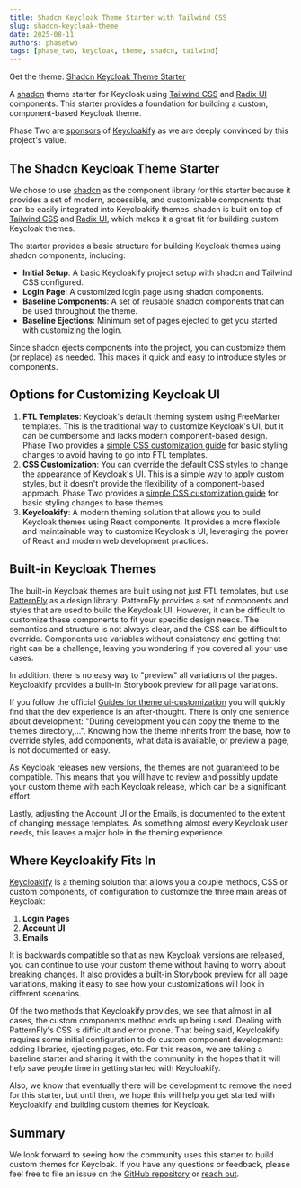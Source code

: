```yaml
---
title: Shadcn Keycloak Theme Starter with Tailwind CSS
slug: shadcn-keycloak-theme
date: 2025-08-11
authors: phasetwo
tags: [phase_two, keycloak, theme, shadcn, tailwind]
---
```


Get the theme: [Shadcn Keycloak Theme Starter](https://github.com/p2-inc/keycloakify-starter-shadcn)

A [shadcn](https://ui.shadcn.com/) theme starter for Keycloak using [Tailwind CSS](https://www.tailwindcss.com) and [Radix UI](https://www.radix-ui.com/) components. This starter provides a foundation for building a custom, component-based Keycloak theme.

<!-- truncate -->

Phase Two are [sponsors](/blog/phasetwo-keycloakify-partnership/) of [Keycloakify](https://www.keycloakify.dev) as we are deeply convinced by this project's value.

## The Shadcn Keycloak Theme Starter

We chose to use [shadcn](https://ui.shadcn.com/) as the component library for this starter because it provides a set of modern, accessible, and customizable components that can be easily integrated into Keycloakify themes. shadcn is built on top of [Tailwind CSS](https://tailwindcss.com) and [Radix UI](https://www.radix-ui.com/), which makes it a great fit for building custom Keycloak themes.

The starter provides a basic structure for building Keycloak themes using shadcn components, including:

- **Initial Setup**: A basic Keycloakify project setup with shadcn and Tailwind CSS configured.
- **Login Page**: A customized login page using shadcn components.
- **Baseline Components**: A set of reusable shadcn components that can be used throughout the theme.
- **Baseline Ejections**: Minimum set of pages ejected to get you started with customizing the login.

Since shadcn ejects components into the project, you can customize them (or replace) as needed. This makes it quick and easy to introduce styles or components.

## Options for Customizing Keycloak UI

1. **FTL Templates**: Keycloak's default theming system using FreeMarker templates. This is the traditional way to customize Keycloak's UI, but it can be cumbersome and lacks modern component-based design. Phase Two provides a [simple CSS customization guide](/docs/getting-started/customizing-ui) for basic styling changes to avoid having to go into FTL templates.
2. **CSS Customization**: You can override the default CSS styles to change the appearance of Keycloak's UI. This is a simple way to apply custom styles, but it doesn't provide the flexibility of a component-based approach. Phase Two provides a [simple CSS customization guide](/docs/getting-started/customizing-ui) for basic styling changes to base themes.
3. **Keycloakify**: A modern theming solution that allows you to build Keycloak themes using React components. It provides a more flexible and maintainable way to customize Keycloak's UI, leveraging the power of React and modern web development practices.

## Built-in Keycloak Themes

The built-in Keycloak themes are built using not just FTL templates, but use [PatternFly](https://www.patternfly.org/) as a design library. PatternFly provides a set of components and styles that are used to build the Keycloak UI. However, it can be difficult to customize these components to fit your specific design needs. The semantics and structure is not always clear, and the CSS can be difficult to override. Components use variables without consistency and getting that right can be a challenge, leaving you wondering if you covered all your use cases.

In addition, there is no easy way to "preview" all variations of the pages. Keycloakify provides a built-in Storybook preview for all page variations.

If you follow the official [Guides for theme ui-customization](https://www.keycloak.org/ui-customization/themes) you will quickly find that the dev experience is an after-thought. There is only one sentence about development: "During development you can copy the theme to the themes directory,...". Knowing how the theme inherits from the base, how to override styles, add components, what data is available, or preview a page, is not documented or easy.

As Keycloak releases new versions, the themes are not guaranteed to be compatible. This means that you will have to review and possibly update your custom theme with each Keycloak release, which can be a significant effort.

Lastly, adjusting the Account UI or the Emails, is documented to the extent of changing message templates. As something almost every Keycloak user needs, this leaves a major hole in the theming experience.

## Where Keycloakify Fits In

[Keycloakify](https://www.keycloakify.dev) is a theming solution that allows you a couple methods, CSS or custom components, of configuration to customize the three main areas of Keycloak:

1. **Login Pages**
2. **Account UI**
3. **Emails**

It is backwards compatible so that as new Keycloak versions are released, you can continue to use your custom theme without having to worry about breaking changes. It also provides a built-in Storybook preview for all page variations, making it easy to see how your customizations will look in different scenarios.

Of the two methods that Keycloakify provides, we see that almost in all cases, the custom components method ends up being used. Dealing with PatternFly's CSS is difficult and error prone. That being said, Keycloakify requires some initial configuration to do custom component development: adding libraries, ejecting pages, etc. For this reason, we are taking a baseline starter and sharing it with the community in the hopes that it will help save people time in getting started with Keycloakify.

Also, we know that eventually there will be development to remove the need for this starter, but until then, we hope this will help you get started with Keycloakify and building custom themes for Keycloak.

## Summary

We look forward to seeing how the community uses this starter to build custom themes for Keycloak. If you have any questions or feedback, please feel free to file an issue on the [GitHub repository](https://github.com/p2-inc/keycloakify-starter-shadcn) or [reach out](/contact).
